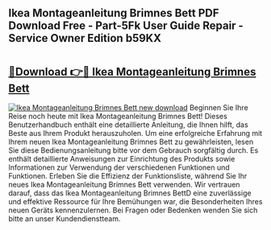 ## Ikea Montageanleitung Brimnes Bett PDF Download Free - Part-5Fk User Guide Repair - Service Owner Edition b59KX

# <h2><a href="http://df79eb.blite.top/?on=Ikea+Montageanleitung+Brimnes+Bett">🔗Download 👉🔴 Ikea Montageanleitung Brimnes Bett</a></h2>

[![Ikea Montageanleitung Brimnes Bett new download](https://i.imgur.com/lujVjoI.png)](http://df79eb.blite.top/?on=Ikea+Montageanleitung+Brimnes+Bett)
Beginnen Sie Ihre Reise noch heute mit Ikea Montageanleitung Brimnes Bett! Dieses Benutzerhandbuch enthält eine detaillierte Anleitung, die Ihnen hilft, das Beste aus Ihrem Produkt herauszuholen. Um eine erfolgreiche Erfahrung mit Ihrem neuen Ikea Montageanleitung Brimnes Bett zu gewährleisten, lesen Sie diese Bedienungsanleitung bitte vor dem Gebrauch sorgfältig durch. Es enthält detaillierte Anweisungen zur Einrichtung des Produkts sowie Informationen zur Verwendung der verschiedenen Funktionen und Funktionen. Erleben Sie die Effizienz der Funktionsliste, während Sie Ihr neues Ikea Montageanleitung Brimnes Bett verwenden. Wir vertrauen darauf, dass das Ikea Montageanleitung Brimnes BettD eine zuverlässige und effektive Ressource für Ihre Bemühungen war, die Besonderheiten Ihres neuen Geräts kennenzulernen. Bei Fragen oder Bedenken wenden Sie sich bitte an unser Kundendienstteam.
